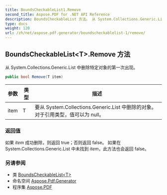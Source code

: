```yaml
---
title: BoundsCheckableList1.Remove
second_title: Aspose.PDF for .NET API Reference
description: BoundsCheckableList 方法。 从 System.Collections.Generic.List 中删除特定对象的第一次出现
type: docs
weight: 120
url: /zh/net/aspose.pdf.generator/boundscheckablelist-1/remove/
---
```

## BoundsCheckableList&lt;T&gt;.Remove 方法

从 System.Collections.Generic.List 中删除特定对象的第一次出现。

```csharp
public bool Remove(T item)
```

| 参数 | 类型 | 描述 |
| --- | --- | --- |
| item | T | 要从 System.Collections.Generic.List 中删除的对象。 对于引用类型，值可以为 null。 |

### 返回值

如果 *item* 成功删除，则返回 true；否则返回 false。 如果在 System.Collections.Generic.List 中未找到 *item*，此方法也会返回 false。

### 另请参阅

* 类 [BoundsCheckableList&lt;T&gt;](../)
* 命名空间 [Aspose.Pdf.Generator](../../../aspose.pdf.generator/)
* 程序集 [Aspose.PDF](../../../)
